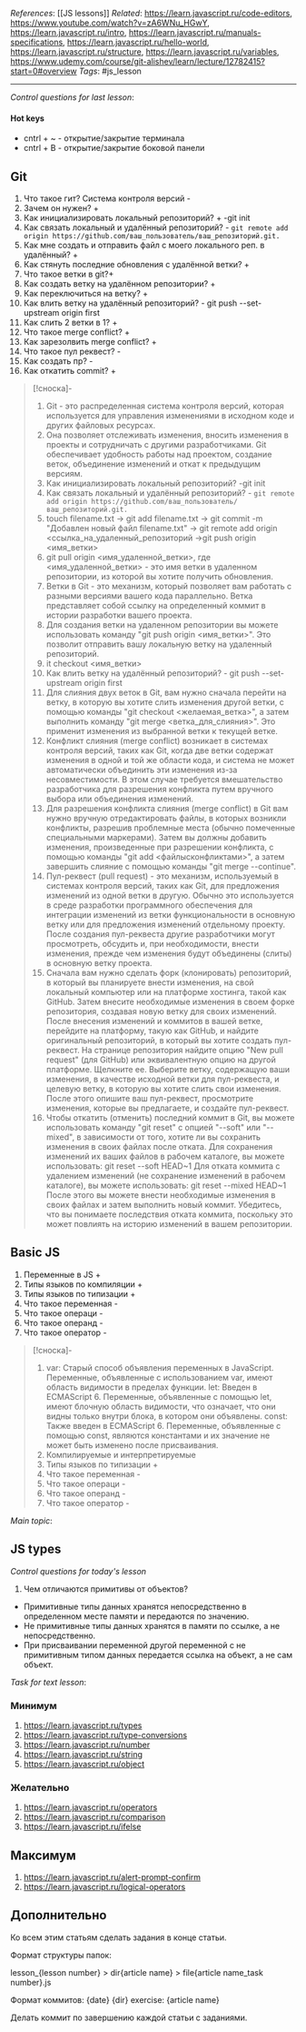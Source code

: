 *References*: [[JS lessons]]
*Related*:  https://learn.javascript.ru/code-editors,
https://www.youtube.com/watch?v=zA6WNu_HGwY,
https://learn.javascript.ru/intro,
https://learn.javascript.ru/manuals-specifications,
https://learn.javascript.ru/hello-world, https://learn.javascript.ru/structure, https://learn.javascript.ru/variables,
https://www.udemy.com/course/git-alishev/learn/lecture/12782415?start=0#overview
*Tags*: #js_lesson  

---

*Control questions for last lesson*: 

#### Hot keys
- cntrl + ~ - открытие/закрытие терминала
- cntrl + B - открытие/закрытие боковой панели
## Git 

1. Что такое гит? Система контроля версий -
2. Зачем он нужен? +
3. Как инициализировать локальный репозиторий? + -git init
4. Как связать локальный и удалённый репозиторий? - `git remote add origin https://github.com/ваш_пользователь/ваш_репозиторий.git.`
5. Как мне создать и отправить файл с моего локального реп. в удалённый?  +
6. Как стянуть последние обновления с удалённой ветки?  + 
7. Что такое ветки в git?+
8. Как создать ветку на удалённом репозитории? +
9. Как переключиться на ветку? + 
10. Как влить ветку на удалённый репозиторий? - git push --set-upstream origin first 
11. Как слить 2 ветки в 1? +
12. Что такое merge conflict? +
13. Как зарезолвить merge conflict? +
14. Что такое пул реквест? - 
15. Как создать пр? -
16. Как откатить commit? +
> [!сноска]-
  >1. Git - это распределенная система контроля версий, которая используется для управления изменениями в исходном коде и других файловых ресурсах. 
>2. Она позволяет отслеживать изменения, вносить изменения в проекты и сотрудничать с другими разработчиками. Git обеспечивает удобность работы над проектом, создание веток, объединение изменений и откат к предыдущим версиям.
>3. Как инициализировать локальный репозиторий?  -git init
>4. Как связать локальный и удалённый репозиторий? - `git remote add origin https://github.com/ваш_пользователь/ваш_репозиторий.git.`
>5.  touch filename.txt -> git add filename.txt -> git commit -m "Добавлен новый файл filename.txt" -> git remote add origin <ссылка_на_удаленный_репозиторий ->git push origin <имя_ветки>
>6. git pull origin <имя_удаленной_ветки>, где <имя_удаленной_ветки> - это имя ветки в удаленном репозитории, из которой вы хотите получить обновления.  
>7. Ветки в Git - это механизм, который позволяет вам работать с разными версиями вашего кода параллельно. Ветка представляет собой ссылку на определенный коммит в истории разработки вашего проекта.
>8. Для создания ветки на удаленном репозитории вы можете использовать команду "git push origin <имя_ветки>". Это позволит отправить вашу локальную ветку на удаленный репозиторий.
>9. it checkout <имя_ветки>
>10. Как влить ветку на удалённый репозиторий? - git push --set-upstream origin first 
>11. Для слияния двух веток в Git, вам нужно сначала перейти на ветку, в которую вы хотите слить изменения другой ветки, с помощью команды "git checkout <желаемая_ветка>", а затем выполнить команду "git merge <ветка_для_слияния>". Это применит изменения из выбранной ветки к текущей ветке.
>12. Конфликт слияния (merge conflict) возникает в системах контроля версий, таких как Git, когда две ветки содержат изменения в одной и той же области кода, и система не может автоматически объединить эти изменения из-за несовместимости. В этом случае требуется вмешательство разработчика для разрешения конфликта путем вручного выбора или объединения изменений. 
>13. Для разрешения конфликта слияния (merge conflict) в Git вам нужно вручную отредактировать файлы, в которых возникли конфликты, разрешив проблемные места (обычно помеченные специальными маркерами). Затем вы должны добавить изменения, произведенные при разрешении конфликта, с помощью команды "git add <файлысконфликтами>", а затем завершить слияние с помощью команды "git merge --continue".
>14. Пул-реквест (pull request) - это механизм, используемый в системах контроля версий, таких как Git, для предложения изменений из одной ветки в другую. Обычно это используется в среде разработки программного обеспечения для интеграции изменений из ветки функциональности в основную ветку или для предложения изменений отдельному проекту. После создания пул-реквеста другие разработчики могут просмотреть, обсудить и, при необходимости, внести изменения, прежде чем изменения будут объединены (слиты) в основную ветку проекта.
>15.  Сначала вам нужно сделать форк (клонировать) репозиторий, в который вы планируете внести изменения, на свой локальный компьютер или на платформе хостинга, такой как GitHub.
>     Затем внесите необходимые изменения в своем форке репозитория, создавая новую ветку для своих изменений.
>    После внесения изменений и коммитов в вашей ветке, перейдите на платформу, такую как GitHub, и найдите оригинальный репозиторий, в который вы хотите создать пул-реквест.
>   На странице репозитория найдите опцию "New pull request" (для GitHub) или эквивалентную опцию на другой платформе. Щелкните ее.
>   Выберите ветку, содержащую ваши изменения, в качестве исходной ветки для пул-реквеста, и целевую ветку, в которую вы хотите слить свои изменения.
>   После этого опишите ваш пул-реквест, просмотрите изменения, которые вы предлагаете, и создайте пул-реквест.
>16. Чтобы откатить (отменить) последний коммит в Git, вы можете использовать команду "git reset" с опцией "--soft" или "--mixed", в зависимости от того, хотите ли вы сохранить изменения в своих файлах после отката.
>Для сохранения изменений их ваших файлов в рабочем каталоге, вы можете использовать:
>git reset --soft HEAD~1
>Для отката коммита с удалением изменений (не сохранение изменений в рабочем каталоге), вы можете использовать: 
>git reset --mixed HEAD~1
>После этого вы можете внести необходимые изменения в своих файлах и затем выполнить новый коммит. Убедитесь, что вы понимаете последствия отката коммита, поскольку это может повлиять на историю изменений в вашем репозитории.

## Basic JS

1. Переменные в JS +
2. Типы языков по компиляции +
3. Типы языков по типизации +
4. Что такое переменная -
5. Что такое операци -
6. Что такое операнд -
7. Что такое оператор -
> [!сноска]-
> 1. var: Старый способ объявления переменных в JavaScript. Переменные, объявленные с использованием var, имеют область видимости в пределах функции.       let: Введен в ECMAScript 6. Переменные, объявленные с помощью let, имеют блочную область видимости, что означает, что они видны только внутри блока, в котором они объявлены.     const: Также введен в ECMAScript 6. Переменные, объявленные с помощью const, являются константами и их значение не может быть изменено после присваивания.
>2. Компилируемые и интерпретируемые 
>3. Типы языков по типизации +
>4. Что такое переменная -
>5. Что такое операци -
>6. Что такое операнд -
>7. Что такое оператор -



*Main topic*: 

## JS types

*Control questions for today's lesson*

1. Чем отличаются примитивы от объектов?
   
- Примитивные типы данных хранятся непосредственно в определенном месте памяти и передаются по значению.
- Не примитивные типы данных хранятся в памяти по ссылке, а не непосредственно.
- При присваивании переменной другой переменной с не примитивным типом данных передается ссылка на объект, а не сам объект.

*Task for text lesson*: 

### Минимум 

1. https://learn.javascript.ru/types
2. https://learn.javascript.ru/type-conversions
3. https://learn.javascript.ru/number
4. https://learn.javascript.ru/string
5. https://learn.javascript.ru/object

### Желательно

1. https://learn.javascript.ru/operators
2. https://learn.javascript.ru/comparison
3. https://learn.javascript.ru/ifelse

## Максимум

1. https://learn.javascript.ru/alert-prompt-confirm
2. https://learn.javascript.ru/logical-operators


## Дополнительно

Ко всем этим статьям сделать задания в конце статьи. 

Формат структуры папок: 

lesson_{lesson number} > dir{article name} > file{article name_task number}.js

Формат коммитов:
{date} {dir} exercise: {article name}

Делать коммит по завершению каждой статьи с заданиями. 

